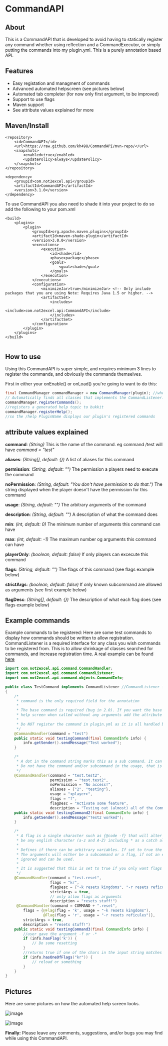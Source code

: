 CommandAPI 
==========
## About
This is a CommandAPI that is developed to avoid having to statically register any command whether using reflection and a CommandExecutor, or simply putting the commands into my plugin.yml. This is a purely annotation based API.

## Features
* Easy registation and managment of commands
* Advanced automated helpscreen (see pictures below)
* Automated tab completer (for now only first argument, to be improved)
* Support to use flags
* Maven support
* See attribute values explained for more

## Maven/Install

```
<repository>
    <id>CommandAPI</id>
    <url>https://raw.github.com/kh498/CommandAPI/mvn-repo/</url>
    <snapshots>
        <enabled>true</enabled>
        <updatePolicy>always</updatePolicy>
    </snapshots>
</repository>
```

```
<dependency>
    <groupId>com.not2excel.api</groupId>
    <artifactId>CommandAPI</artifactId>
    <version>3.1.0</version>
</dependency>
```

To use CommandAPI you also need to shade it into your project to do so add the following to your pom.xml 

```
<build>
    <plugins>
        <plugin>
            <groupId>org.apache.maven.plugins</groupId>
            <artifactId>maven-shade-plugin</artifactId>
            <version>3.0.0</version>
            <executions>
                <execution>
                    <id>shade</id>
                    <phase>package</phase>
                    <goals>
                        <goal>shade</goal>
                    </goals>
                </execution>
            </executions>
            <configuration>
                <minimizeJar>true</minimizeJar> <!-- Only include packages that you are using Note: Requires Java 1.5 or higher. -->
                <artifactSet>
                    <includes>
                        <include>com.not2excel.api:CommandAPI</include>
                    </includes>
                </artifactSet>
            </configuration>
        </plugin>
    </plugins>
</build>
            
```


## How to use
Using this CommandAPI is super simple, and requires minimum 3 lines to register the commands, and obviously the commands themselves.

First in either your onEnable() or onLoad() you're going to want to do this:
```java
final CommandManager commandManager = new CommandManager(plugin); //where plugin is a plugin instance
// Automatically finds all classes that implements the CommandListener.class and registers their commands
commandManager.registerCommands();
//registers a generated help topic to bukkit
commandManager.registerHelp();
//so the /help PluginName displays our plugin's registered commands
```

## attribute values explained

__command__: _(String)_ This is the name of the command. eg command /test will have _command = "test"_

__aliases__: _(String[], default: {})_ A list of aliases for this command

__permission__: _(String, default: "")_ The permission a players need to execute the command

__noPermission__: _(String, default: "You don't have permission to do that.")_ The string displayed when the player doesn't have the permission for this command

__usage__: _(String, default: "")_ The arbitrary arguments of the command

__description__: _(String, default: "")_ A description of what the command does

__min__: _(int, default: 0)_ The minimum number of arguments this command can have

__max__: _(int, default: -1)_ The maximum number og arguments this command can have

__playerOnly__: _(boolean, default: false)_ If only players can excecute this command

__flags__: _(String, default: "")_ The flags of this command (see flags example below)

__strictArgs__: _(boolean, default: false)_ If only known subcommand are allowed as arguments (see first example below)

__flagDesc__: _(String[], default: {})_ The description of what each flag does (see flags example below)


## Example commands
Example commands to be registered: Here are some test commands to display how commands should be written to allow registration.  CommandListener is a required interface for any class you wish commands to be registered from.  This is to allow shrinkage of classes searched for commands, and increase registration time.
A real example can be found [here](https://gist.github.com/kh498/45af9f07ec6884c259a84687c788786a)
```java
import com.not2excel.api.command.CommandHandler;
import com.not2excel.api.command.CommandListener;
import com.not2excel.api.command.objects.CommandInfo;

public class TestCommand implements CommandListener //CommandListener is required
{
    /*
     * command is the only required field for the annotation
     *
     * The base command is required (bug in 2.0). If you want the base command to display the
     * help screen when called without any arguments add the attribute values "strictArgs = true" and "max = 0"
     *
     * Do NOT register the command in plugin.yml as it is all handled by this API!
     */
    @CommandHandler(command = "test")
    public static void testingCommand(final CommandInfo info) {
        info.getSender().sendMessage("Test worked");
    }

    /*
     * A dot in the command string marks this as a sub command. It can go infinitely deep.
     * Do not have the command and/or subcommand in the usage, that is built in.
     */
    @CommandHandler(command = "test.test2",
                    permission = "test.test2",
                    noPermission = "No access!",
                    aliases = {"2", "testing"},
                    usage = "<player>",
                    flags = "f",
                    flagDesc = "Activate some feature",
                    description = "Testing out (almost) all of the CommandHandler's attribute values")
    public static void testingCommand2(final CommandInfo info) {
        info.getSender().sendMessage("Test2 worked");
    }

    /*
     * A flag is a single character such as {@code -f} that will alter the behaviour of the command. flags can only
     * be any english character (a-z and A-Z) including * as a catch all.
     *
     * Defines if there can be arbitrary variables. If set to true the command cannot have any unknown variables.
     * The arguments will either be a subcommand or a flag, if not an error is thrown. This means that flags are
     * ignored and can be used.
     *
     * It is suggested that this is set to true if you only want flags as arguments.
     */
    @CommandHandler(command = "test.reset",
                    flags = "kr",
                    flagDesc = {"-k resets kingdoms", "-r resets reficules"},
                    strictArgs = true,
                    // only allow flags as arguments
                    description = "resets stuff!")
     @CommandHandler(command = COMMAND + ".reset",
        flags = {@Flag(flag = 'k', usage = "-k resets kingdoms"), 
                 @Flag(flag = 'r', usage = "-r resets reficules")},
        strictArgs = true,
        description = "resets stuff!")
    public static void testingCommand3(final CommandInfo info) {
        //user gave the argument -f or -*
        if (info.hasFlag('k')) {
            // Do some resetting
        }
        //returns true if one of the chars in the input string matches one of the flags the user gave
        if (info.hasOneOfFlags("kr")) {
            // reload or something
        }
    }
}
```

## Pictures
Here are some pictures on how the automated help screen looks.

![image](https://user-images.githubusercontent.com/1556738/28045587-4b32c6e8-65de-11e7-8d2d-d215e0c63a5a.png)

![image](https://user-images.githubusercontent.com/1556738/28045615-77fb168a-65de-11e7-9117-2422ebb644ed.png)


__Finally:__ Please leave any comments, suggestions, and/or bugs you may find while using this CommandAPI.
